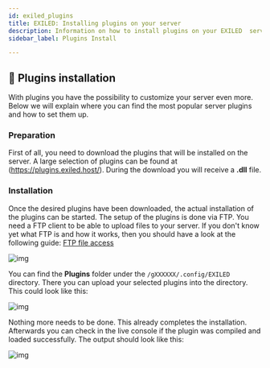 ```yaml
---
id: exiled_plugins
title: EXILED: Installing plugins on your server
description: Information on how to install plugins on your EXILED  server from ZAP-Hosting - ZAP-Hosting.com documentation
sidebar_label: Plugins Install

---
```




## 🔧 Plugins installation

With plugins you have the possibility to customize your server even more. Below we will explain where you can find the most popular server plugins and how to set them up. 




### Preparation

First of all, you need to download the plugins that will be installed on the server. A large selection of plugins can be found at (https://plugins.exiled.host/). During the download you will receive a **.dll** file. 


### Installation

Once the desired plugins have been downloaded, the actual installation of the plugins can be started. The setup of the plugins is done via FTP. You need a FTP client to be able to upload files to your server. If you don't know yet what FTP is and how it works, then you should have a look at the following guide: [FTP file access](https://zap-hosting.com/guides/docs/en/gameserver_ftpaccess/)

![img](https://screensaver01.zap-hosting.com/index.php/s/5zw75KKYa5Qi5Sz/preview)

You can find the **Plugins** folder under the ``/gXXXXXX/.config/EXILED`` directory. There you can upload your selected plugins into the directory. This could look like this:

![img](https://screensaver01.zap-hosting.com/index.php/s/PY3wgAx8WC97zeo/preview)

Nothing more needs to be done. This already completes the installation. Afterwards you can check in the live console if the plugin was compiled and loaded successfully. The output should look like this:

![img](https://screensaver01.zap-hosting.com/index.php/s/5rtw4tp8W8NGfS5/preview)
